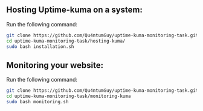 ## Hosting Uptime-kuma on a system:

Run the following command:

```bash
git clone https://github.com/Qu4ntumGuy/uptime-kuma-monitoring-task.git
cd uptime-kuma-monitoring-task/hosting-kuma/
sudo bash installation.sh
```

## Monitoring your website:

Run the following command:

```bash
git clone https://github.com/Qu4ntumGuy/uptime-kuma-monitoring-task.git
cd uptime-kuma-monitoring-task/monitoring-kuma
sudo bash monitoring.sh
```

<!-- Create a `.env` in the this folder and add the Cridentials as follow:

```bash
UPTIME_URL="https://uptime-kuma.example.com"
USER="Username"
PASS="Password"
```

After updating `.env` file run the following command:

```bash
sudo bash monitoring.sh
``` -->
